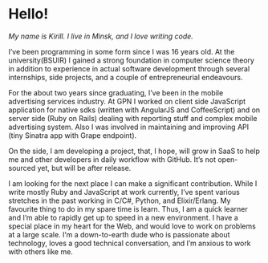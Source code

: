 Hello!
======


*My name is Kirill. I live in Minsk, and I love writing code.*


I’ve been programming in some form since I was 16 years old. At the university(BSUIR) I gained a strong foundation in computer science theory in addition to experience in actual software development through several internships, side projects, and a couple of entrepreneurial endeavours.

For the about two years since graduating, I’ve been in the mobile advertising services industry. At GPN I worked on client side JavaScript application for native sdks (written with AngularJS and CoffeeScript) and on server side (Ruby on Rails) dealing with reporting stuff and complex mobile advertising system. Also I was involved in maintaining and improving API (tiny Sinatra app with Grape endpoint).

On the side, I am developing a project, that, I hope, will grow in SaaS to help me and other developers in daily workflow with GitHub. It’s not open-sourced yet, but will be after release.

I am looking for the next place I can make a significant contribution. While I write mostly Ruby and JavaScript at work currently, I’ve spent various stretches in the past working in C/C#, Python, and Elixir/Erlang. My favourite thing to do in my spare time is learn. Thus, I am a quick learner and I’m able to rapidly get up to speed in a new environment. I have a special place in my heart for the Web, and would love to work on problems at a large scale. I’m a down-to-earth dude who is passionate about technology, loves a good technical conversation, and I’m anxious to work with others like me.
